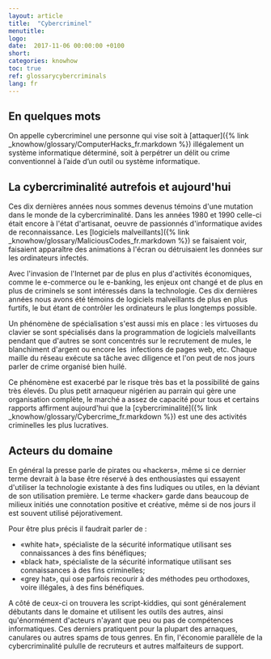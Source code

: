 ```yaml
---
layout: article
title:  "Cybercriminel"
menutitle:
logo:
date:  2017-11-06 00:00:00 +0100
short:
categories: knowhow
toc: true
ref: glossarycybercriminals
lang: fr
---
```

En quelques mots
----------------
On appelle cybercriminel une personne qui vise soit à
[attaquer]({% link _knowhow/glossary/ComputerHacks_fr.markdown %})
illégalement un système informatique déterminé, soit à perpétrer un
délit ou crime conventionnel à l’aide d’un outil ou système
informatique.


La cybercriminalité autrefois et aujourd'hui
--------------------------------------------
Ces dix dernières années nous sommes devenus témoins d'une mutation dans
le monde de la cybercriminalité. Dans les années 1980 et 1990 celle-ci
était encore à l'état d'artisanat, oeuvre de passionnés d'informatique
avides de reconnaissance. Les [logiciels malveillants]({% link _knowhow/glossary/MaliciousCodes_fr.markdown %}) se
faisaient voir, faisaient apparaître des animations à l'écran ou
détruisaient les données sur les ordinateurs infectés.

Avec l'invasion de l'Internet par de plus en plus d'activités
économiques, comme le e-commerce ou le e-banking, les enjeux ont changé
et de plus en plus de criminels se sont intéressés dans la technologie.
Ces dix dernières années nous avons été témoins de logiciels
malveillants de plus en plus furtifs, le but étant de contrôler les
ordinateurs le plus longtemps possible.

Un phénomène de spécialisation s'est aussi mis en place : les virtuoses
du clavier se sont spécialisés dans la programmation de logiciels
malveillants pendant que d'autres se sont concentrés sur le recrutement
de mules, le blanchiment d'argent ou encore les  infections de pages
web, etc. Chaque maille du réseau exécute sa tâche avec diligence et l'on
peut de nos jours parler de crime organisé bien huilé.

Ce phénomène est exacerbé par le risque très bas et la possibilité de
gains très élevés. Du plus petit arnaqueur nigérien au parrain qui gère
une organisation complète, le marché a assez de capacité pour tous et
certains rapports affirment aujourd'hui que la
[cybercriminalité]({% link _knowhow/glossary/Cybercrime_fr.markdown %}) est une
des activités criminelles les plus lucratives.


Acteurs du domaine
------------------
En général la presse parle de pirates ou «hackers», même si ce dernier
terme devrait à la base être réservé à des enthousiastes qui essayent
d'utiliser la technologie existante à des fins ludiques ou utiles, en la
déviant de son utilisation première. Le terme «hacker» garde dans
beaucoup de milieux initiés une connotation positive et créative, même
si de nos jours il est souvent utilisé péjorativement.

Pour être plus précis il faudrait parler de :

* «white hat», spécialiste de la sécurité informatique utilisant ses
  connaissances à des fins bénéfiques;
* «black hat», spécialiste de la sécurité informatique utilisant ses
  connaissances à des fins criminelles;
* «grey hat», qui ose parfois recourir à des méthodes peu orthodoxes,
  voire illégales, à des fins bénéfiques.

A côté de ceux-ci on trouvera les script-kiddies, qui sont généralement
débutants dans le domaine et utilisent les outils des autres, ainsi
qu'énormément d'acteurs n'ayant que peu ou pas de compétences
informatiques. Ces derniers pratiquent pour la plupart des arnaques,
canulares ou autres spams de tous genres. En fin, l'économie parallèle
de la cybercriminalité pululle de recruteurs et autres malfaiteurs de
support.
